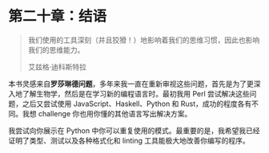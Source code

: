 # 第二十章：结语

> 我们使用的工具深刻（并且狡猾！）地影响着我们的思维习惯，因此也影响我们的思维能力。
> 
> 艾兹格·迪科斯特拉

本书灵感来自**罗莎琳德问题**，多年来我一直在重新审视这些问题，首先是为了更深入地了解生物学，然后是在学习新的编程语言时。最初我用 Perl 尝试解决这些问题，之后又尝试使用 JavaScript、Haskell、Python 和 Rust，成功的程度各有不同。我想 challenge 你也用你懂的其他语言写出解决方案。

我尝试向你展示在 Python 中你可以重复使用的模式。最重要的是，我希望我已经证明了类型、测试以及各种格式化和 linting 工具能极大地改善你编写的程序。
